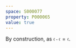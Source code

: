 ```yaml
---
space: S000077
property: P000065
value: true
---
```


By construction, as $\mathfrak c \cdot \mathfrak c = \mathfrak c$.
